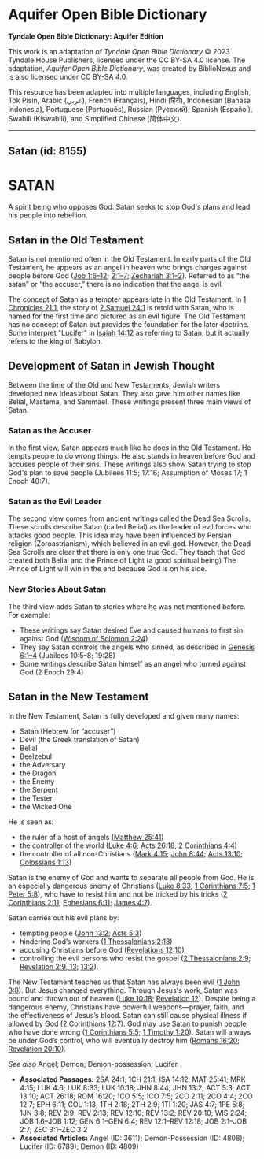 # Aquifer Open Bible Dictionary

**Tyndale Open Bible Dictionary: Aquifer Edition**

This work is an adaptation of *Tyndale Open Bible Dictionary* © 2023 Tyndale House Publishers, licensed under the CC BY\-SA 4\.0 license. The adaptation, *Aquifer Open Bible Dictionary*, was created by BiblioNexus and is also licensed under CC BY\-SA 4\.0\.

This resource has been adapted into multiple languages, including English, Tok Pisin, Arabic (عربي), French (Français), Hindi (हिंदी), Indonesian (Bahasa Indonesia), Portuguese (Português), Russian (Русский), Spanish (Español), Swahili (Kiswahili), and Simplified Chinese (简体中文).



--------------------------------

## Satan (id: 8155)

SATAN
=====

A spirit being who opposes God. Satan seeks to stop God's plans and lead his people into rebellion.

Satan in the Old Testament
--------------------------

Satan is not mentioned often in the Old Testament. In early parts of the Old Testament, he appears as an angel in heaven who brings charges against people before God ([Job 1:6](https://ref.ly/Job1:6-Job1:12)[–](https://ref.ly/Job1:6-Job1:12)[12](https://ref.ly/Job1:6-Job1:12); [2:1](https://ref.ly/Job2:1-Job2:7)[–](https://ref.ly/Job2:1-Job2:7)[7](https://ref.ly/Job2:1-Job2:7); [Zechariah 3:1](https://ref.ly/Zech3:1-Zech3:2)[–](https://ref.ly/Zech3:1-Zech3:2)[2](https://ref.ly/Zech3:1-Zech3:2)). Referred to as “the satan” or “the accuser,” there is no indication that the angel is evil. 

The concept of Satan as a tempter appears late in the Old Testament. In [1 Chronicles 21:1](https://ref.ly/1Chr21:1), the story of [2 Samuel 24:1](https://ref.ly/2Sam24:1) is retold with Satan, who is named for the first time and pictured as an evil figure. The Old Testament has no concept of Satan but provides the foundation for the later doctrine. Some interpret "Lucifer" in [Isaiah 14:12](https://ref.ly/Isa14:12) as referring to Satan, but it actually refers to the king of Babylon.

Development of Satan in Jewish Thought
--------------------------------------

Between the time of the Old and New Testaments, Jewish writers developed new ideas about Satan. They also gave him other names like Belial, Mastema, and Sammael. These writings present three main views of Satan.

### Satan as the Accuser

In the first view, Satan appears much like he does in the Old Testament. He tempts people to do wrong things. He also stands in heaven before God and accuses people of their sins. These writings also show Satan trying to stop God's plan to save people (Jubilees 11:5; 17:16; Assumption of Moses 17; 1 Enoch 40:7\). 

### Satan as the Evil Leader

The second view comes from ancient writings called the Dead Sea Scrolls. These scrolls describe Satan (called Belial) as the leader of evil forces who attacks good people. This idea may have been influenced by Persian religion (Zoroastrianism), which believed in an evil god. However, the Dead Sea Scrolls are clear that there is only one true God. They teach that God created both Belial and the Prince of Light (a good spiritual being) The Prince of Light will win in the end because God is on his side.

### New Stories About Satan

The third view adds Satan to stories where he was not mentioned before. For example:

* These writings say Satan desired Eve and caused humans to first sin against God ([Wisdom of Solomon 2:24](https://ref.ly/Wis2:24))
* They say Satan controls the angels who sinned, as described in [Genesis 6:1](https://ref.ly/Gen6:1-Gen6:4)[–](https://ref.ly/Gen6:1-Gen6:4)[4](https://ref.ly/Gen6:1-Gen6:4) (Jubilees 10:5–8; 19:28\)
* Some writings describe Satan himself as an angel who turned against God (2 Enoch 29:4\)

Satan in the New Testament
--------------------------

In the New Testament, Satan is fully developed and given many names: 

* Satan (Hebrew for “accuser”)
* Devil (the Greek translation of Satan)
* Belial
* Beelzebul
* the Adversary
* the Dragon
* the Enemy
* the Serpent
* the Tester
* the Wicked One

He is seen as:

* the ruler of a host of angels ([Matthew 25:41](https://ref.ly/Matt25:41))
* the controller of the world ([Luke 4:6](https://ref.ly/Luke4:6); [Acts 26:18](https://ref.ly/Acts26:18); [2 Corinthians 4:4](https://ref.ly/2Cor4:4))
* the controller of all non\-Christians ([Mark 4:15](https://ref.ly/Mark4:15); [John 8:44](https://ref.ly/John8:44); [Acts 13:10](https://ref.ly/Acts13:10); [Colossians 1:13](https://ref.ly/Col1:13))

Satan is the enemy of God and wants to separate all people from God. He is an especially dangerous enemy of Christians ([Luke 8:33](https://ref.ly/Luke8:33); [1 Corinthians 7:5](https://ref.ly/1Cor7:5); [1 Peter 5:8](https://ref.ly/1Pet5:8)), who have to resist him and not be tricked by his tricks ([2 Corinthians 2:11](https://ref.ly/2Cor2:11); [Ephesians 6:11](https://ref.ly/Eph6:11); [James 4:7](https://ref.ly/Jas4:7)). 

Satan carries out his evil plans by:

* tempting people ([John 13:2](https://ref.ly/John13:2); [Acts 5:3](https://ref.ly/Acts5:3))
* hindering God’s workers ([1 Thessalonians 2:18](https://ref.ly/1Thess2:18))
* accusing Christians before God ([Revelations 12:10](https://ref.ly/Rev12:10))
* controlling the evil persons who resist the gospel ([2 Thessalonians 2:9](https://ref.ly/2Thess2:9); [Revelation 2:9, 13](https://ref.ly/Rev2:9,Rev2:13); [13:2](https://ref.ly/Rev13:2)).

The New Testament teaches us that Satan has always been evil ([1 John 3:8](https://ref.ly/1John3:8)). But Jesus changed everything. Through Jesus's work, Satan was bound and thrown out of heaven ([Luke 10:18](https://ref.ly/Luke10:18); [Revelation 12](https://ref.ly/Rev12:1-Rev12:18)). Despite being a dangerous enemy, Christians have powerful weapons—prayer, faith, and the effectiveness of Jesus’s blood. Satan can still cause physical illness if allowed by God ([2 Corinthians 12:7](https://ref.ly/2Cor12:7)). God may use Satan to punish people who have done wrong ([1 Corinthians 5:5](https://ref.ly/1Cor5:5); [1 Timothy 1:20](https://ref.ly/1Tim1:20)). Satan will always be under God’s control, who will eventually destroy him ([Romans 16:20](https://ref.ly/Rom16:20); [Revelation 20:10](https://ref.ly/Rev20:10)).

*See also* Angel; Demon; Demon\-possession; Lucifer.

* **Associated Passages:** 2SA 24:1; 1CH 21:1; ISA 14:12; MAT 25:41; MRK 4:15; LUK 4:6; LUK 8:33; LUK 10:18; JHN 8:44; JHN 13:2; ACT 5:3; ACT 13:10; ACT 26:18; ROM 16:20; 1CO 5:5; 1CO 7:5; 2CO 2:11; 2CO 4:4; 2CO 12:7; EPH 6:11; COL 1:13; 1TH 2:18; 2TH 2:9; 1TI 1:20; JAS 4:7; 1PE 5:8; 1JN 3:8; REV 2:9; REV 2:13; REV 12:10; REV 13:2; REV 20:10; WIS 2:24; JOB 1:6–JOB 1:12; GEN 6:1–GEN 6:4; REV 12:1–REV 12:18; JOB 2:1–JOB 2:7; ZEC 3:1–ZEC 3:2
* **Associated Articles:** Angel (ID: 3611); Demon-Possession (ID: 4808); Lucifer (ID: 6789); Demon (ID: 4809)

